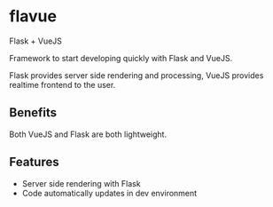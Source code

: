 # flavue
Flask + VueJS

Framework to start developing quickly with Flask and VueJS.

Flask provides server side rendering and processing, VueJS provides realtime
frontend to the user.

## Benefits

Both VueJS and Flask are both lightweight.

## Features

- Server side rendering with Flask
- Code automatically updates in dev environment
